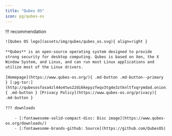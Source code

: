 ```yaml
---
title: "Qubes OS"
icon: pg/qubes-os
---
```

!!! recommendation

    ![Qubes OS logo](assets/img/qubes/qubes_os.svg){ align=right }

    **Qubes** is an open-source operating system designed to provide strong security for desktop computing. Qubes is based on Xen, the X Window System, and Linux, and can run most Linux applications and utilize most of the Linux drivers.

    [Homepage](https://www.qubes-os.org/){ .md-button .md-button--primary } [:pg-tor:](http://qubesosfasa4zl44o4tws22di6kepyzfeqv3tg4e3ztknltfxqrymdad.onion){ .md-button } [Privacy Policy](https://www.qubes-os.org/privacy){ .md-button }

    ??? downloads

        - [:fontawesome-solid-compact-disc: Disc image](https://www.qubes-os.org/downloads/)
        - [:fontawesome-brands-github: Source](https://github.com/QubesOS)
